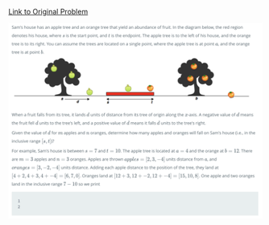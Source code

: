 [Link to Original Problem](https://www.hackerrank.com/challenges/apple-and-orange/problem)


![Screenshot](screenshot.png)
